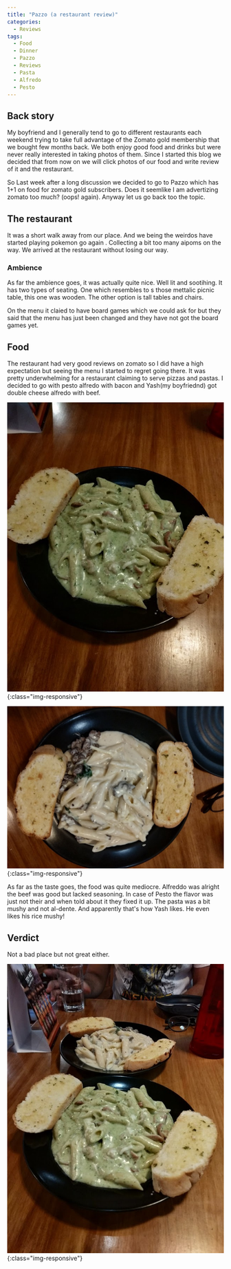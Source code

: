 ```yaml
---
title: "Pazzo (a restaurant review)"
categories:
  - Reviews
tags:
  - Food
  - Dinner
  - Pazzo
  - Reviews
  - Pasta
  - Alfredo
  - Pesto
---
```


## Back story

My boyfriend and I generally tend to go to different restaurants each weekend trying to take full advantage of the Zomato gold membership that we bought few months back. We both enjoy good food and drinks but were never really interested in taking photos of them. Since I started this blog we decided that from now on we will click photos of our food and write review of it and the restaurant.

So Last week after a long discussion we decided to go to Pazzo which has 1+1 on food for zomato gold subscribers. Does it seemlike I am advertizing zomato too much? (oops! again). Anyway let us go back too the topic.

## The restaurant 

It was a short walk away from our place. And we being the weirdos have started playing pokemon go again . Collecting a bit too many aipoms on the way. We arrived at the restaurant without losing our way.

### Ambience 

As far the ambience goes, it was actually quite nice. Well lit and sootihing. It has two types of seating. One which resembles to s those mettalic picnic table, this one was wooden. The other option is tall tables and chairs. 

On the menu it claied to have board games which we could ask for but they said that the menu has just been changed and they have not got the board games yet.

## Food

The restaurant had very good reviews on zomato so I did have a high expectation but seeing the menu I started to regret going there. It was pretty underwhelming for a restaurant claiming to serve pizzas and pastas. I decided to go with pesto alfredo with bacon and Yash(my boyfriednd) got double cheese alfredo with beef.

![Img](/assets/images/IMG_20190505_204326.jpg "Img"){:class="img-responsive"} 

![Img](/assets/images/IMG_20190505_204344.jpg "Img"){:class="img-responsive"} 

As far as the taste goes, the food was quite mediocre. Alfreddo was alright the beef was good but lacked seasoning. In case of Pesto the flavor was just not their and when told about it they fixed it up. The pasta was a bit mushy and not al-dente. And apparently that's how Yash likes. He even likes his rice mushy!



## Verdict

Not a bad place but not great either.

![Img](/assets/images/IMG_20190505_204314.jpg "Img"){:class="img-responsive"} 